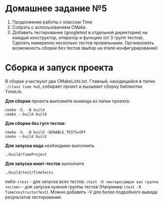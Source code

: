 # Домашнее задание №5

1. Продолжение работы с классом Time
2. Собрать с использованием CMake.
3. Добавить тестирование (googletest в отдельной директории) на каждый конструктор, оператор и функцию (от 3 групп тестов). Сделать намеренно несколько тестов провальными. Организовать возможность сборки без тестов (выбор на этапе конфигурирования)

# Сборка и запуск проекта
В сборке участвуют два CMakeLists.txt. Главный, находящийся в папке `./class time hw5`, собирает проект и вызывает сборку библиотки TimeLib.

**Для сборки** проекта выполните команда из папки проекта:
```
cmake -S. -B build
cmake --build build
```
**Для сборки без гугл тестов:**
```
cmake -S. -B build -DENABLE_TESTS=OFF
cmake --build build
```

**Для запуска кода** необходимо выполнить 
```
./build/TimeProject
``` 
**Для запуска юнит-тестов** выполните 
```
./build/test/TimeTests
```
либо:
```ctest``` - для запуска всех тестов. 
```ctest -R <интересующая вас группа тестов>``` - для запуска нужной группы тестов (Например `ctest -R TimeConstructorTest`). Можно добавить -V для более подробного вывода результатов тестирования.
